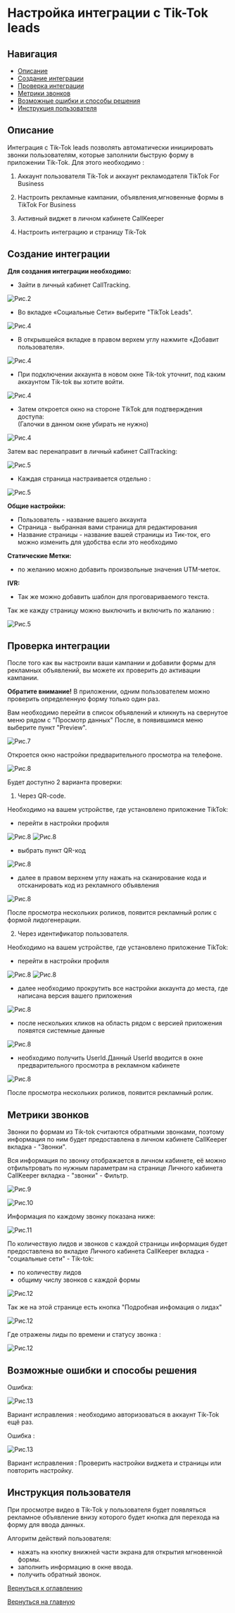 # Настройка интеграции с Tik-Tok leads

## Навигация
* [Описание ](#Описание)
* [Создание интеграции](#Создание-интеграции)
* [Проверка интеграции](#Проверка-интеграции)
* [Метрики звонков ](#Метрики-звонков)
* [Возможные ошибки и способы решения](#Возможные-ошибки-и-способы-решения)
* [Инструкция пользователя](#Инструкция-пользователя)



## Описание
Интеграция с Tik-Tok leads позволять автоматически инициировать звонки пользователям, которые заполнили быструю форму в приложении Tik-Tok.
Для этого необходимо : 

1) Аккаунт пользователя Tik-Tok и аккаунт рекламодателя TikTok For Business

2) Настроить рекламные кампании, объявления,мгновенные формы в TikTok For Business

3) Активный виджет в личном кабинете CallKeeper

4) Настроить интеграцию и страницу Tik-Tok

## Создание интеграции

**Для создания интеграции необходимо:**

- Зайти в личный кабинет CallTracking. 

![Рис.2](images/LK_CT_1.jpg)

- Во вкладке «Социальные Сети» выберите "TikTok Leads".

![Рис.4](images/LK_TT_add_2.jpg)

- В открывшейся вкладке в правом верхем углу нажмите «Добавит пользователя».

 ![Рис.4](images/add_new_user_1.jpg)

- При подключении аккаунта в новом окне Tik-tok уточнит, под каким аккаунтом Tik-tok вы хотите войти.

 ![Рис.4](images/LK_TT_add_1.jpg)


- Затем откроется окно на стороне TikTok для подтверждения доступа:  
(Галочки в данном окне убирать не нужно)

 ![Рис.4](images/avtoriz_1.png)
 
 Затем вас перенаправит в личный кабинет CallTracking:
 
 ![Рис.5](images/red_str_1.jpg)
 
- Каждая страница настраивается отдельно :

![Рис.5](images/red_seting_str.jpg)


**Общие настройки:**

- Пользователь - название вашего аккаунта
- Страница - выбранная вами страница для редактирования
- Название страницы - название вашей страницы из Тик-ток, его можно изменить для удобства если это необходимо

**Статические Метки:**

- по желанию можно добавить произвольные значения UTM-меток.

**IVR:**

- Так же можно добавить шаблон для проговариваемого текста.

Так же кажду страницу можно выключить и включить по жаланию : 

![Рис.5](images/oshibka_vit_1.jpg)




##  Проверка интеграции

После того как вы настроили ваши кампании и добавили формы для рекламных объявлений, вы можете их проверить до активации кампании.

**Обратите внимание!** В приложении, одним пользователем можно проверить определенную форму только один раз.


Вам необходимо перейти в список объявлений и кликнуть на свернутое меню рядом с "Просмотр данных"
После, в появившимся меню выберите пункт "Preview".

![Рис.7](images/preview_1.png)

Откроется окно настройки предварительного просмотра на телефоне.

![Рис.8](images/pred_prosmotr_1.png)

Будет доступно 2 варианта проверки:

1. Через QR-code. 

 Необходимо на вашем устройстве, где установлено приложение TikTok:
- перейти в настройки профиля 

![Рис.8](images/Opem_TT_1.png)                             ![Рис.8](images/LK_TT_set_1.png)
 
- выбрать пункт QR-код

![Рис.8](images/qr_2.jpg)

- далее в правом верхнем углу нажать на сканирование кода и отсканировать код из рекламного объявления

![Рис.8](images/qr_1.jpg)


После просмотра нескольких роликов, появится рекламный ролик с формой лидогенерации.

2. Через идентификатор пользователя.

 Необходимо на вашем устройстве, где установлено приложение TikTok:
- перейти в настройки профиля 

![Рис.8](images/Opem_TT_1.png)                             ![Рис.8](images/LK_TT_set_1.png)

- далее необходимо прокрутить все настройки аккаунта до места, где написана версия вашего приложения

![Рис.8](images/user_id_1.png)

- после нескольких кликов на область рядом с версией приложения появятся системные данные

![Рис.8](images/autin_2.png)

- необходимо получить UserId.Данный UserId вводится в окне предварительного просмотра в рекламном кабинете

![Рис.8](images/autin_1.png)

После просмотра нескольких роликов, появится рекламный ролик.

## Метрики звонков

Звонки по формам из Tik-tok считаются обратными звонками, поэтому информация по ним будет предоставлена в личном кабинете CallKeeper вкладка - "Звонки".


Вся информация по звонку отображается в личном кабинете, её можно отфильтровать по нужным параметрам на странице Личного кабинета CallKeeper вкладка - "звонки" - Фильтр.

![Рис.9](images/filtr.jpg)

![Рис.10](images/filtr_1.jpg)

Информация по каждому звонку показана ниже:

![Рис.11](images/metki_1.png)

По количествую лидов и звонков с каждой страницы информация будет предоставлена во вкладке Личного кабинета CallKeeper вкладка - "социальные сети" - Tik-tok:
- по количеству лидов 
- общиму числу звонков с каждой формы

![Рис.12](images/Kol_lid_1.jpg)

Так же на этой странице есть кнопка "Подробная инфомация о лидах"

![Рис.12](images/lid_TT_2.jpg)

Где отражены лиды по времени и статусу звонка :

![Рис.12](images/lid_TT_1.jpg)



## Возможные ошибки и способы решения
 Ошибка: 
 
 ![Рис.13](images/er_1.jpg)

 Вариант исправления : необходимо авторизоваться в аккаунт Tik-Tok ещё раз.
 
 Ошибка :
 
 ![Рис.13](images/oshibka_vit_2.jpg) 

Вариант исправления : Проверить настройки виджета и страницы или повторить настройку.

## Инструкция пользователя

 При просмотре видео в Tik-Tok у пользователя будет появляться рекламное объявление внизу которого будет кнопка для перехода на форму для ввода данных. 
 
Алгоритм действий пользователя:
- нажать на кнопку внижней части экрана для открытия мгновенной формы.
- заполнить информацию в окне ввода.
- получить обратный звонок.


[Вернуться к оглавлению](#навигация)

[Вернуться на главную](/README.md/#documentation)
